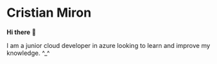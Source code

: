### 

# 							 Cristian Miron

**Hi there** 👋

I am a junior cloud developer in azure looking to learn and improve my knowledge. ^_^
